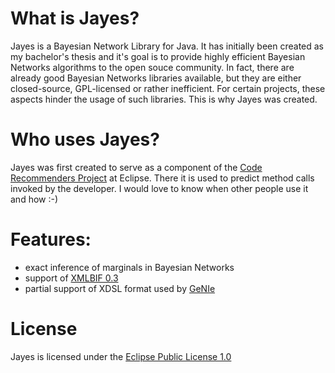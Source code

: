 # What is Jayes?

Jayes is a Bayesian Network Library for Java. It has initially been created as my bachelor's thesis
and it's goal is to provide highly efficient Bayesian Networks algorithms to the open souce community.
In fact, there are already good Bayesian Networks libraries available, but they are either closed-source,
GPL-licensed or rather inefficient. For certain projects, these aspects hinder the usage of such libraries.
This is why Jayes was created.

# Who uses Jayes?

Jayes was first created to serve as a component of the [Code Recommenders Project](http://www.eclipse.org/recommenders/) at Eclipse.
There it is used to predict method calls invoked by the developer.
I would love to know when other people use it and how :-) 

# Features:
- exact inference of marginals in Bayesian Networks
- support of [XMLBIF 0.3](http://www.cs.cmu.edu/~fgcozman/Research/InterchangeFormat/)
- partial support of XDSL format used by [GeNIe](http://genie.sis.pitt.edu/)

# License

Jayes is licensed under the [Eclipse Public License 1.0](http://www.eclipse.org/legal/epl-v10.html)